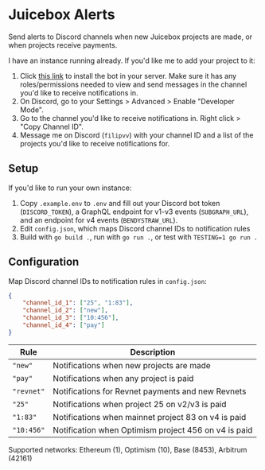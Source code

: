 # Juicebox Alerts

Send alerts to Discord channels when new Juicebox projects are made, or when projects receive payments.

I have an instance running already. If you'd like me to add your project to it:

1. Click [this link](https://discord.com/oauth2/authorize?client_id=1377330627803877436) to install the bot in your server. Make sure it has any roles/permissions needed to view and send messages in the channel you'd like to receive notifications in.
2. On Discord, go to your Settings > Advanced > Enable "Developer Mode".
3. Go to the channel you'd like to receive notifications in. Right click > "Copy Channel ID".
4. Message me on Discord (`filipvv`) with your channel ID and a list of the projects you'd like to receive notifications for.

## Setup

If you'd like to run your own instance:

1. Copy `.example.env` to `.env` and fill out
your Discord bot token (`DISCORD_TOKEN`), a GraphQL endpoint for v1-v3 events (`SUBGRAPH_URL`), and an endpoint for v4 events (`BENDYSTRAW_URL`).
2. Edit `config.json`, which maps Discord channel IDs to notification rules
3. Build with `go build .`, run with `go run .`, or test with `TESTING=1 go run .`

## Configuration

Map Discord channel IDs to notification rules in `config.json`:

```json
{
    "channel_id_1": ["25", "1:83"],
    "channel_id_2": ["new"],
    "channel_id_3": ["10:456"],
    "channel_id_4": ["pay"]
}
```

| Rule | Description |
|------|-------------|
| `"new"` | Notifications when new projects are made |
| `"pay"` | Notifications when any project is paid |
| `"revnet"` | Notifications for Revnet payments and new Revnets |
| `"25"` | Notifications when project 25 on v2/v3 is paid |
| `"1:83"` | Notifications when mainnet project 83 on v4 is paid |
| `"10:456"` | Notification when Optimism project 456 on v4 is paid |

Supported networks: Ethereum (1), Optimism (10), Base (8453), Arbitrum (42161)

